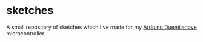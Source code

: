 sketches
========

A small repository of sketches which I've made for my
[Arduino Duemilanove](http://arduino.cc/en/Main/arduinoBoardDuemilanove)
microcontroller.
